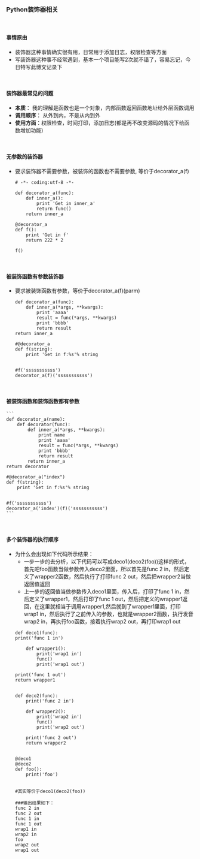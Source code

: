 ### Python装饰器相关

<br/>


#### 事情原由
* 装饰器这种事情确实很有用，日常用于添加日志，权限检查等方面
* 写装饰器这种事不经常遇到，基本一个项目能写2次就不错了，容易忘记，今日特写此博文记录下


<br/>

#### 装饰器最常见的问题
* **本质**： 我的理解是函数也是一个对象，内部函数返回函数地址给外层函数调用
* **调用顺序**： 从外到内，不是从内到外
* **使用方面**：权限检查，时间打印，添加日志(都是再不改变源码的情况下给函数增加功能)

<br/>

#### 无参数的装饰器
* 要求装饰器不需要参数，被装饰的函数也不需要参数, 等价于decorator_a(f)

    ```
    # -*- coding:utf-8 -*-

    def decorator_a(func):
        def inner_a():
            print 'Get in inner_a'
            return func()
        return inner_a

    @decorator_a
    def f():
        print 'Get in f'
        return 222 * 2

    f()
    ```
<br/>

#### 被装饰函数有参数装饰器
* 要求被装饰函数有参数，等价于decorator_a(f)(parm)
    ```
    def decorator_a(func):
        def inner_a(*args, **kwargs):
            print 'aaaa'
            result = func(*args, **kwargs)
            print 'bbbb'
            return result
    return inner_a

    #@decorator_a
    def f(string):
        print 'Get in f:%s'% string


    #f('sssssssssss')
    decorator_a(f)('sssssssssss')
    ```

<br/>

#### 被装饰函数和装饰函数都有参数

    ```
    def decorator_a(name):
        def decorator(func):
            def inner_a(*args, **kwargs):
                print name
                print 'aaaa'
                result = func(*args, **kwargs)
                print 'bbbb'
                return result
            return inner_a
    return decorator

    #@decorator_a("index")
    def f(string):
        print 'Get in f:%s'% string


    #f('sssssssssss')
    decorator_a('index')(f)('sssssssssss')
    ```

<br/>

#### 多个装饰器的执行顺序
* 为什么会出现如下代码所示结果：
    * 一步一步的去分析，以下代码可以写成deco1(deco2(foo))这样的形式，首先吧foo函数当做参数传入deco2里面，所以首先是func 2 in，然后定义了wrapper2函数，然后执行了打印func 2 out，然后把wrapper2当做返回值返回
    * 上一步的返回值当做参数传入deco1里面，传入后，打印了func 1 in，然后定义了wrapper1，然后打印了func 1 out，然后把定义的wrapper1返回，在这里就相当于调用wrapper1,然后就到了wrapper1里面，打印wrap1 in，然后执行了之前传入的参数，也就是wrapper2函数，执行发音wrap2 in，再执行foo函数，接着执行wrap2 out，再打印wrap1 out
    ```
    def deco1(func):
    print('func 1 in')

        def wrapper1():
            print('wrap1 in')
            func()
            print('wrap1 out')

    print('func 1 out')
    return wrapper1


    def deco2(func):
        print('func 2 in')

        def wrapper2():
            print('wrap2 in')
            func()
            print('wrap2 out')

        print('func 2 out')
        return wrapper2


    @deco1
    @deco2
    def foo():
        print('foo')


    #其实等价于deco1(deco2(foo))

    ###输出结果如下：
    func 2 in
    func 2 out
    func 1 in
    func 1 out
    wrap1 in
    wrap2 in
    foo
    wrap2 out
    wrap1 out
    ```
